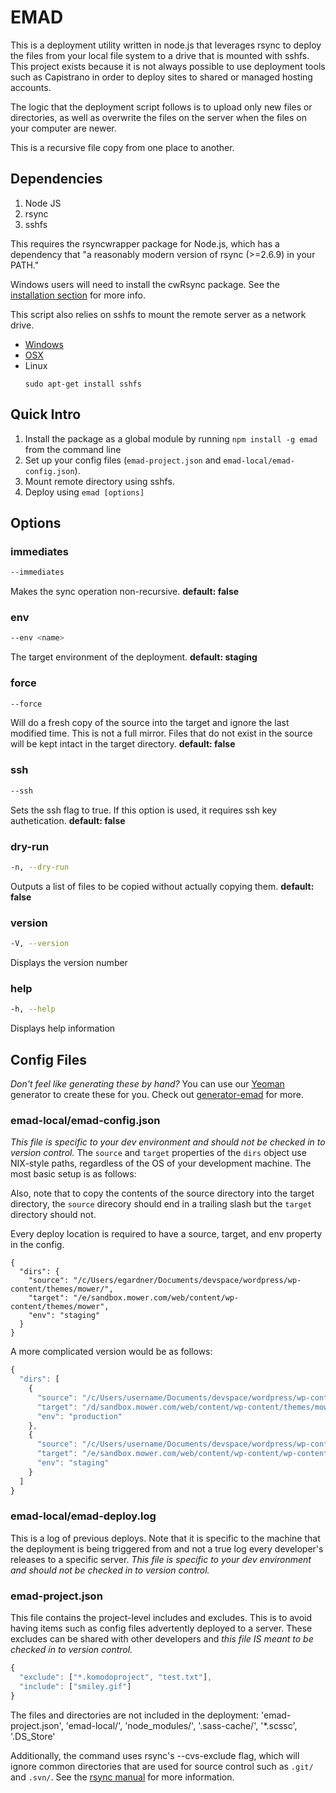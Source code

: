 # EMAD

This is a deployment utility written in node.js that leverages rsync to deploy the files
from your local file system to a drive that is mounted with sshfs. This project exists
because it is not always possible to use deployment tools such as Capistrano in order
to deploy sites to shared or managed hosting accounts. 

The logic that the deployment script follows is to upload only new files or directories,
as well as overwrite the files on the server when the files on your computer are newer.

This is a recursive file copy from one place to another.

## Dependencies
1. Node JS
2. rsync
3. sshfs

This requires the rsyncwrapper package for Node.js, which has a dependency that
"a reasonably modern version of rsync (>=2.6.9) in your PATH."

Windows users will need to install the cwRsync package. See the
[installation section](http://www.rsync.net/resources/howto/windows_rsync.html) for more info.

This script also relies on sshfs to mount the remote server as a network drive.
* [Windows](https://code.google.com/p/win-sshfs/)
* [OSX](http://osxfuse.github.io/)
* Linux
  ```
  sudo apt-get install sshfs
  ```

## Quick Intro
1. Install the package as a global module by running `npm install -g emad` from the command line
2. Set up your config files (`emad-project.json` and `emad-local/emad-config.json`). 
3. Mount remote directory using sshfs. 
4. Deploy using `emad [options]`

## Options

### immediates
```bash
--immediates
```
Makes the sync operation non-recursive. __default: false__

### env
```bash
--env <name>
```
The target environment of the deployment. __default: staging__

### force
```bash
--force
```
Will do a fresh copy of the source into the target and ignore the last modified time.
This is not a full mirror. Files that do not exist in the source will be kept intact in
the target directory. __default: false__

### ssh
```bash
--ssh
```
Sets the ssh flag to true. If this option is used, it requires ssh key authetication. __default: false__

### dry-run
```bash
-n, --dry-run
```
Outputs a list of files to be copied without actually copying them. __default: false__

### version
```bash
-V, --version
```
Displays the version number

### help
```bash
-h, --help
```
Displays help information

## Config Files
_Don't feel like generating these by hand?_ You can use our [Yeoman](http://yeoman.io) generator to create these for you.
Check out [generator-emad](https://www.npmjs.com/package/generator-emad) for more.

### emad-local/emad-config.json
_This file is specific to your dev environment and should not be checked in to version control._
The `source` and `target` properties of the `dirs` object use NIX-style paths, regardless of
the OS of your development machine. The most basic setup is as follows:

Also, note that to copy the contents of the source directory into the target directory, the
`source` direcory should end in a trailing slash but the `target` directory should not.

Every deploy location is required to have a source, target, and env property in the config.

```
{
  "dirs": {
    "source": "/c/Users/egardner/Documents/devspace/wordpress/wp-content/themes/mower/",
    "target": "/e/sandbox.mower.com/web/content/wp-content/themes/mower",
    "env": "staging"
  }
}
```

A more complicated version would be as follows: 
```js
{
  "dirs": [
    {
      "source": "/c/Users/username/Documents/devspace/wordpress/wp-content/themes/mower/",
      "target": "/d/sandbox.mower.com/web/content/wp-content/themes/mower",
      "env": "production"
    },
    {
      "source": "/c/Users/username/Documents/devspace/wordpress/wp-content/plugins/mower-awesome/",
      "target": "/e/sandbox.mower.com/web/content/wp-content/wp-content/plugins/mower-awesome",
      "env": "staging"
    }
  ]
}
```

### emad-local/emad-deploy.log
This is a log of previous deploys. Note that it is specific to the machine that the deployment
is being triggered from and not a true log every developer's releases to a specific server.
_This file is specific to your dev environment and should not be checked in to version control._

### emad-project.json
This file contains the project-level includes and excludes. This is to avoid having items
such as config files advertently deployed to a server. These excludes can be shared with
other developers and _this file IS meant to be checked in to version control._

```js
{
  "exclude": ["*.komodoproject", "test.txt"],
  "include": ["smiley.gif"]
}
```
The files and directories are not included in the deployment:
'emad-project.json', 'emad-local/', 'node_modules/', '.sass-cache/', '*.scssc', '.DS_Store'

Additionally, the command uses rsync's --cvs-exclude flag, which will ignore common directories that
are used for source control such as `.git/` and `.svn/`.
See the [rsync manual](https://download.samba.org/pub/rsync/rsync.html) for more information.
